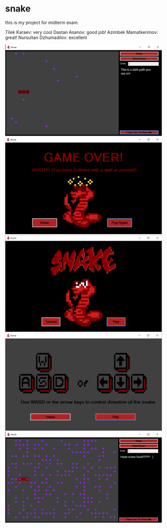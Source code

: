 # snake
this is my project for midterm exam

Tilek Karaev: very cool
Dastan Asanov: good job!
Azimbek Mamatkerimov: great!
Nursultan Dzhumadilov: excellent



<img src="https://github.com/Siemens27/snake/blob/main/SnakeGame.PNG"/>
<img src="https://github.com/Siemens27/snake/blob/main/SnakeGameOver.PNG"/>
<img src="https://github.com/Siemens27/snake/blob/main/SnakeHome.PNG"/>
<img src="https://github.com/Siemens27/snake/blob/main/SnakeTutorial.PNG"/>
<img src="https://github.com/Siemens27/snake/blob/main/SnekGame.PNG"/>
